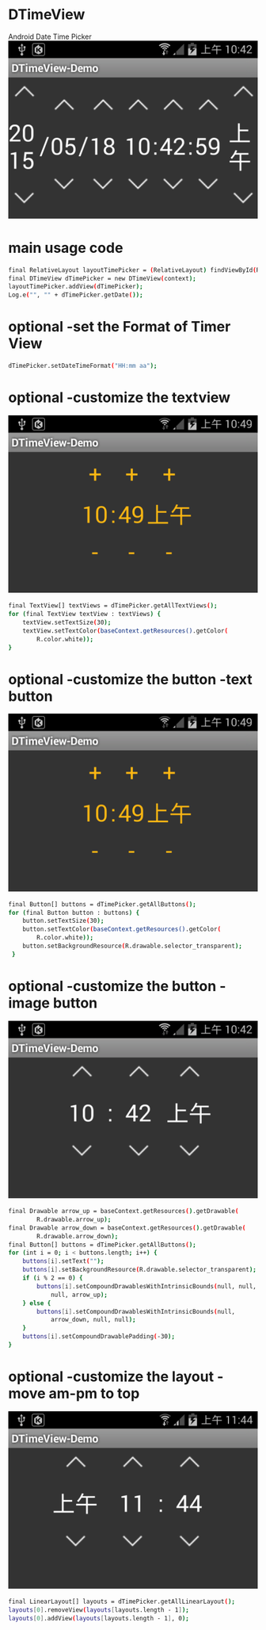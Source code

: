 # DTimeView
Android Date Time Picker
![alt tag](https://raw.githubusercontent.com/donlinglok/DTimeView/master/DTimeViewDemo/assets/device-2015-05-18-104355.png)
# main usage code
```sh
final RelativeLayout layoutTimePicker = (RelativeLayout) findViewById(R.id.layoutTimePicker);
final DTimeView dTimePicker = new DTimeView(context);
layoutTimePicker.addView(dTimePicker);
Log.e("", "" + dTimePicker.getDate());
```
# optional -set the Format of Timer View
```sh
dTimePicker.setDateTimeFormat("HH:mm aa");
```
# optional -customize the textview
![alt tag](https://raw.githubusercontent.com/donlinglok/DTimeView/master/DTimeViewDemo/assets/device-2015-05-18-105004.png)
```sh
final TextView[] textViews = dTimePicker.getAllTextViews();
for (final TextView textView : textViews) {
	textView.setTextSize(30);
	textView.setTextColor(baseContext.getResources().getColor(
		R.color.white));
}
```
# optional -customize the button -text button
![alt tag](https://raw.githubusercontent.com/donlinglok/DTimeView/master/DTimeViewDemo/assets/device-2015-05-18-105004.png)
```sh
final Button[] buttons = dTimePicker.getAllButtons();
for (final Button button : buttons) {
	button.setTextSize(30);
	button.setTextColor(baseContext.getResources().getColor(
		R.color.white));
	button.setBackgroundResource(R.drawable.selector_transparent);
 }
```
# optional -customize the button -image button
![alt tag](https://raw.githubusercontent.com/donlinglok/DTimeView/master/DTimeViewDemo/assets/device-2015-05-18-104327.png)
```sh
final Drawable arrow_up = baseContext.getResources().getDrawable(
		R.drawable.arrow_up);
final Drawable arrow_down = baseContext.getResources().getDrawable(
		R.drawable.arrow_down);
final Button[] buttons = dTimePicker.getAllButtons();
for (int i = 0; i < buttons.length; i++) {
	buttons[i].setText("");
	buttons[i].setBackgroundResource(R.drawable.selector_transparent);
	if (i % 2 == 0) {
		buttons[i].setCompoundDrawablesWithIntrinsicBounds(null, null,
			null, arrow_up);
	} else {
		buttons[i].setCompoundDrawablesWithIntrinsicBounds(null,
			arrow_down, null, null);
	}
	buttons[i].setCompoundDrawablePadding(-30);
}
```
# optional -customize the layout -move am-pm to top
![alt tag](https://raw.githubusercontent.com/donlinglok/DTimeView/master/DTimeViewDemo/assets/device-2015-05-18-114517.png)
```sh
final LinearLayout[] layouts = dTimePicker.getAllLinearLayout();
layouts[0].removeView(layouts[layouts.length - 1]);
layouts[0].addView(layouts[layouts.length - 1], 0);
```
